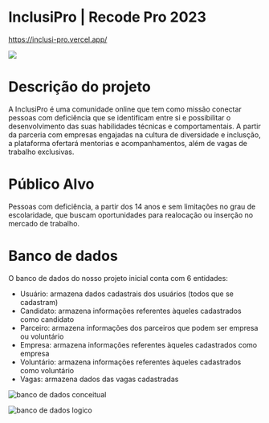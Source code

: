 
# InclusiPro | Recode Pro 2023
https://inclusi-pro.vercel.app/

<img loading="lazy" src="http://img.shields.io/static/v1?label=STATUS&message=EM%20DESENVOLVIMENTO&color=GREEN&style=for-the-badge"/>
</p>

# Descrição do projeto

A InclusiPro é uma comunidade online que tem como missão conectar pessoas com deficiência
que se identificam entre si e possibilitar o desenvolvimento das suas habilidades técnicas
e comportamentais. A partir da parceria com empresas engajadas na cultura de diversidade e inclusção, a plataforma ofertará mentorias e acompanhamentos, além de vagas de trabalho exclusivas.

# Público Alvo
Pessoas com deficiência, a partir dos 14 anos e  sem limitações no grau de escolaridade, que buscam oportunidades para realocação ou inserção no mercado de trabalho. 

# Banco de dados

O banco de dados do nosso projeto inicial conta com 6 entidades:
- Usuário: armazena dados cadastrais dos usuários (todos que se cadastram)
- Candidato: armazena informações referentes àqueles cadastrados como candidato
- Parceiro: armazena informações dos parceiros que podem ser empresa ou voluntário
- Empresa: armazena informações referentes àqueles cadastrados como empresa
- Voluntário: armazena informações referentes àqueles cadastrados como voluntário
- Vagas: armazena dados das vagas cadastradas


![banco de  dados conceitual](https://github.com/RecodeGrupo3/InclusiProFinal/assets/142177578/e74572cf-cf79-40b3-8dfc-4d0de69aa96b)



![banco de dados logico](https://github.com/RecodeGrupo3/InclusiProFinal/assets/142177578/9d594918-46bb-4262-8674-c344ef213412)
